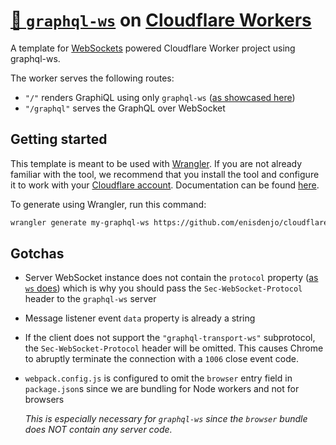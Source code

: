 # [🚡 `graphql-ws`](https://github.com/enisdenjo/graphql-ws) on [Cloudflare Workers](https://workers.cloudflare.com/)

A template for [WebSockets](https://developers.cloudflare.com/workers/runtime-apis/websockets) powered Cloudflare Worker project using graphql-ws.

The worker serves the following routes:

- `"/"` renders GraphiQL using only `graphql-ws` ([as showcased here](https://gist.github.com/enisdenjo/a68312878fdc4df299cb0433c60c1dea))
- `"/graphql"` serves the GraphQL over WebSocket

## Getting started

This template is meant to be used with [Wrangler](https://github.com/cloudflare/wrangler). If you are not already familiar with the tool, we recommend that you install the tool and configure it to work with your [Cloudflare account](https://dash.cloudflare.com). Documentation can be found [here](https://developers.cloudflare.com/workers/tooling/wrangler/).

To generate using Wrangler, run this command:

```bash
wrangler generate my-graphql-ws https://github.com/enisdenjo/cloudflare-worker-graphql-ws-template
```

## Gotchas

- Server WebSocket instance does not contain the `protocol` property ([as `ws` does](https://github.com/websockets/ws/blob/145480a5b520ee951d848009d51069bfd7ed928c/lib/websocket.js#L115-L120)) which is why you should pass the `Sec-WebSocket-Protocol` header to the `graphql-ws` server
- Message listener event `data` property is already a string
- If the client does not support the `"graphql-transport-ws"` subprotocol, the `Sec-WebSocket-Protocol` header will be omitted. This causes Chrome to abruptly terminate the connection with a `1006` close event code.
- `webpack.config.js` is configured to omit the `browser` entry field in `package.json`s since we are bundling for Node workers and not for browsers

  _This is especially necessary for `graphql-ws` since the `browser` bundle does NOT contain any server code._
